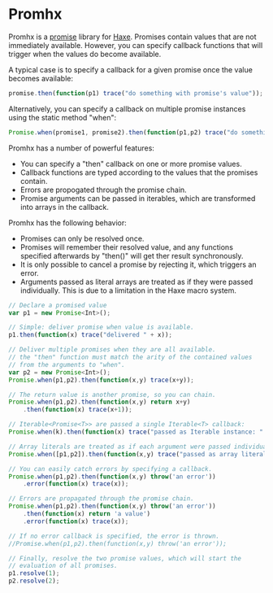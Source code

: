 Promhx
========

Promhx is a [promise](http://en.wikipedia.org/wiki/Futures_and_promises)
library for [Haxe](http://www.haxe.org).  Promises contain values that are not
immediately available. However, you can specify callback functions that will
trigger when the values do become available.

A typical case is to specify a callback for a given promise once the value
becomes available:

```js
promise.then(function(p1) trace("do something with promise's value"));
```

Alternatively, you can specify a callback on multiple promise instances using
the static method "when":

```js
Promise.when(promise1, promise2).then(function(p1,p2) trace("do something with the promise values"));
```
Promhx has a number of powerful features:

* You can specify a "then" callback on one or more promise values.
* Callback functions are typed according to the values that the promises
  contain.
* Errors are propogated through the promise chain.
* Promise arguments can be passed in iterables, which are transformed into
  arrays in the callback.

Promhx has the following behavior:

* Promises can only be resolved once.
* Promises will remember their resolved value, and any functions specified
  afterwards by "then()" will get ther result synchronously.
* It is only possible to cancel a promise by rejecting it, which triggers an
  error.
* Arguments passed as literal arrays are treated as if they were passed
  individually.  This is due to a limitation in the Haxe macro system.

```js
// Declare a promised value
var p1 = new Promise<Int>();

// Simple: deliver promise when value is available.
p1.then(function(x) trace("delivered " + x));

// Deliver multiple promises when they are all available.
// the "then" function must match the arity of the contained values
// from the arguments to "when".
var p2 = new Promise<Int>();
Promise.when(p1,p2).then(function(x,y) trace(x+y));

// The return value is another promise, so you can chain.
Promise.when(p1,p2).then(function(x,y) return x+y)
    .then(function(x) trace(x+1));

// Iterable<Promise<T>> are passed a single Iterable<T> callback:
Promise.when(k).then(function(x) trace("passed as Iterable instance: " + x));

// Array literals are treated as if each argument were passed individually:
Promise.when([p1,p2]).then(function(x,y) trace("passed as array literal: " +  x + ',' + y));

// You can easily catch errors by specifying a callback.
Promise.when(p1,p2).then(function(x,y) throw('an error'))
    .error(function(x) trace(x));

// Errors are propagated through the promise chain.
Promise.when(p1,p2).then(function(x,y) throw('an error'))
    .then(function(x) return 'a value')
    .error(function(x) trace(x));

// If no error callback is specified, the error is thrown.
//Promise.when(p1,p2).then(function(x,y) throw('an error'));

// Finally, resolve the two promise values, which will start the
// evaluation of all promises.
p1.resolve(1);
p2.resolve(2);

```
